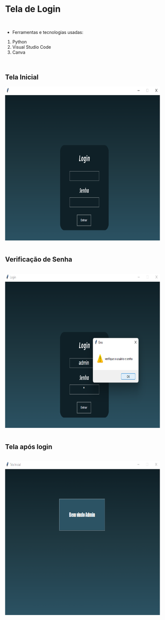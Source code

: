 # Tela de Login
<br>


* Ferramentas e tecnologias usadas:
1. Python<br>
2. Visual Studio Code
3. Canva
<br>

## Tela Inicial
<img src="./tela_login.png" width="800" height="500">

<br>
<br>

## Verificação de Senha 
<br>
<img src="./verif.png" width="800" height="500">

<br>
<br>

## Tela após login 
<br>
<img src="./user.png" width="800" height="500">

